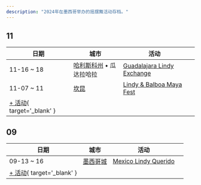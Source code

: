 ```yaml
---
description: "2024年在墨西哥举办的摇摆舞活动存档。"
---
```


## 11

| 日期 | 城市 | 活动 | |
| --- | --- | --- | --- |
| 11-16 ~ 18 | [哈利斯科州](by_city.md#jalisco) • 瓜达拉哈拉 | [Guadalajara Lindy Exchange](guadalajara-lindy-exchange-2024.md) |  |
| 11-07 ~ 11 | [坎昆](by_city.md#cancun) | [Lindy & Balboa Maya Fest](lindy-n-balboa-maya-fest-2024.md) |  |
| [+ 活动](https://github.com/swingdance/events/issues/new?assignees=&labels=add+event&projects=&template=02-add_entity.yml&title=%5B2024%2Fes_MX%5D%20%3CName%3E&region=es_MX&province=&city=&org_id=&date_starts=2024-11-&date_ends=2024-11-){ target='_blank' }

## 09

| 日期 | 城市 | 活动 | |
| --- | --- | --- | --- |
| 09-13 ~ 16 | [墨西哥城](by_city.md#mexico-city) | [Mexico Lindy Querido](mexico-lindy-querido-2024.md) |  |
| [+ 活动](https://github.com/swingdance/events/issues/new?assignees=&labels=add+event&projects=&template=02-add_entity.yml&title=%5B2024%2Fes_MX%5D%20%3CName%3E&region=es_MX&province=&city=&org_id=&date_starts=2024-09-&date_ends=2024-09-){ target='_blank' }
